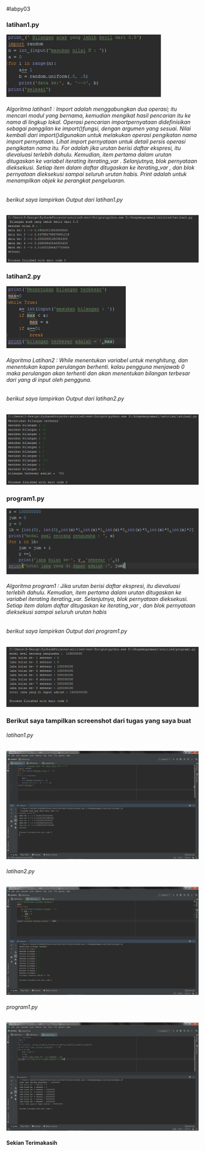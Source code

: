 #labpy03
<h3>latihan1.py</h3>
<img src="https://github.com/septiansaputra/labpy03/blob/master/cpy1.png" />
<h6>Algoritma latihan1 : Import adalah menggabungkan dua operasi; itu mencari modul yang bernama, kemudian mengikat hasil pencarian itu ke nama di lingkup lokal. Operasi pencarian importpernyataan didefinisikan sebagai panggilan ke import()fungsi, dengan argumen yang sesuai. Nilai kembali dari import()digunakan untuk melakukan operasi pengikatan nama import pernyataan. Lihat import pernyataan untuk detail persis operasi pengikatan nama itu. For adalah jika urutan berisi daftar ekspresi, itu dievaluasi terlebih dahulu. Kemudian, item pertama dalam urutan ditugaskan ke variabel iterating iterating_var . Selanjutnya, blok pernyataan dieksekusi. Setiap item dalam daftar ditugaskan ke iterating_var , dan blok pernyataan dieksekusi sampai seluruh urutan habis. Print adalah untuk menampilkan objek ke perangkat pengeluaran. </h6>
<h6>berikut saya lampirkan Output dari latihan1.py</h6>
<img src="https://github.com/septiansaputra/labpy03/blob/master/hpy1.png" />
<h3>latihan2.py</h3>
<img src="https://github.com/septiansaputra/labpy03/blob/master/cpy2.png" />
<h6>Algoritma Latihan2 : While menentukan variabel untuk menghitung, dan menentukan kapan perulangan berhenti. kalau pengguna menjawab 0 maka perulangan akan terhenti dan akan menentukan bilangan terbesar dari yang di input oleh pengguna.</h6>
<h6>berikut saya lampirkan Output dari latihan2.py</h6>
<img src="https://github.com/septiansaputra/labpy03/blob/master/hpy2.png" />
<h3>program1.py</h3>
<img src="https://github.com/septiansaputra/labpy03/blob/master/cpy3.png" />
<h6>Algoritma program1 : Jika urutan berisi daftar ekspresi, itu dievaluasi terlebih dahulu. Kemudian, item pertama dalam urutan ditugaskan ke variabel iterating iterating_var. Selanjutnya, blok pernyataan dieksekusi. Setiap item dalam daftar ditugaskan ke iterating_var , dan blok pernyataan dieksekusi sampai seluruh urutan habis</h6>
<h6>berikut saya lampirkan Output dari program1.py</h6>
<img src="https://github.com/septiansaputra/labpy03/blob/master/hpy3.png" />


<h3>Berikut saya tampilkan screenshot dari tugas yang saya buat</h3>
<h6>latihan1.py</h6>
<img src="https://github.com/septiansaputra/labpy03/blob/master/latihan1.png" />
<h6>latihan2.py</h6>
<img src="https://github.com/septiansaputra/labpy03/blob/master/latihan2.png" />
<h6>program1.py</h6>
<img src="https://github.com/septiansaputra/labpy03/blob/master/program1.png" />

<h4>Sekian Terimakasih</h4>
